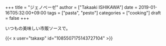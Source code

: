 +++
title = "ジェノベーゼ"
author = ["Takaaki ISHIKAWA"]
date = 2019-01-16T05:32:00+09:00
tags = ["pasta", "pesto"]
categories = ["cooking"]
draft = false
+++

いつもの美味しい市販ソースで。  

{{< x user="takaxp" id="1085507175143727104" >}}
